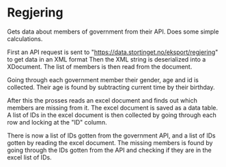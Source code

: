 # Regjering
Gets data  about members of government from their API. Does some simple calculations.

First an API request is sent to "https://data.stortinget.no/eksport/regjering" to get data in an XML format
Then the XML string is deserialized into a XDocument.
The list of members is then read from the document.

Going through each government member their gender, age and id is collected.
Their age is found by subtracting current time by their birthday.

After this the prosses reads an excel document and finds out which members are missing from it.
The excel document is saved as a data table. 
A list of IDs in the excel document is then collected by going through each row and locking at the "ID" column.

There is now a list of IDs gotten from the government API, and a list of IDs gotten by reading the excel document. 
The missing members is found by going through the IDs gotten from the API and checking if they are in the excel list of IDs.
